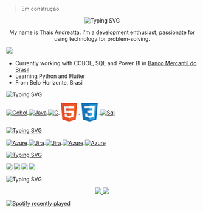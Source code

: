 > Em construção 

<div align="center">
 <img src="https://readme-typing-svg.demolab.com?font=Fira+Code&weight=700&size=32&pause=1000&color=D93A7C&background=141321&center=true&vCenter=true&width=438&lines=Hello+World!+🌎" alt="Typing SVG" /></a>

<p align="center">My name is Thais Andreatta. I'm a development enthusiast, passionate for using technology for problem-solving. </p>

</div>

<img src="https://readme-typing-svg.demolab.com/?color=A8FBF4&background=1413218A&vCenter=true&repeat=true&width=435&lines=👽+About+me"/></a>
- Currently working with COBOL, SQL and Power BI in [Banco Mercantil do Brasil](https://mercantildobrasil.com.br/Paginas/Home.aspx)
- Learning Python and Flutter
- From Belo Horizonte, Brasil

![Typing SVG](https://readme-typing-svg.demolab.com/?color=A8FBF4&background=1413218A&vCenter=true&repeat=true&width=435&lines=💻+Linguagens+de+Programação)
  <div style="display: inline_block" >
    <a href="https://www.ibm.com/support/pages/enterprise-cobol-zos-documentation-library"><img align="center" alt="Cobol" height="50" src="https://cdn.icon-icons.com/icons2/2107/PNG/512/file_type_cobol_icon_130684.png">
    <a href="https://docs.oracle.com/en/java/"><img align="center" alt="Java" height="50" src="https://cdn.icon-icons.com/icons2/2699/PNG/512/java_src_logo_icon_170556.png">
    <a href="https://devdocs.io/c/"><img align="center" alt="C" height="50" src="https://cdn.icon-icons.com/icons2/2415/PNG/512/c_plain_logo_icon_146610.png">
    <a href="https://html.com/document/"><img align="center" alt="HTML" height="50"  src="https://raw.githubusercontent.com/devicons/devicon/master/icons/html5/html5-original.svg">
    <a href="https://devdocs.io/css/"><img align="center" alt="CSS" height="50"  src="https://raw.githubusercontent.com/devicons/devicon/master/icons/css3/css3-original.svg">
    <a href="https://dev.mysql.com/doc/"><img align="center" alt="Sql" height="50"  src="https://cdn.icon-icons.com/icons2/2107/PNG/512/file_type_sql_icon_130152.png">
  </div>
  
    
![Typing SVG](https://readme-typing-svg.demolab.com/?color=A8FBF4&background=1413218A&vCenter=true&repeat=true&width=435&lines=🛠️+Ferramentas)
  <div>
      <a href="https://azure.microsoft.com/pt-br/products/devops/"><img align="center" alt="Azure" height="50"  src="https://cdn.icon-icons.com/icons2/2699/PNG/512/microsoft_azure_logo_icon_170956.png">
      <a href="https://www.atlassian.com/software/jira"><img align="center" alt="Jira" height="50"  src="https://cdn.icon-icons.com/icons2/2699/PNG/512/atlassian_jira_logo_icon_170511.png">
      <a href="https://powerbi.microsoft.com/pt-br/"><img align="center" alt="Jira" height="50"  src="https://cdn.icon-icons.com/icons2/2699/PNG/512/microsoft_powerbi_logo_icon_170953.png">  
      <a href="https://www.scrum.org/"><img align="center" alt="Azure" height="50"  src="https://cdn-icons-png.flaticon.com/512/4821/4821780.png">
      <a href="https://www.atlassian.com/br/agile/kanban"><img align="center" alt="Azure" height="50"  src="https://cdn-icons-png.flaticon.com/512/5360/5360804.png">
  </div>    
  
  
![Typing SVG](https://readme-typing-svg.demolab.com/?color=A8FBF4&background=1413218A&vCenter=true&repeat=true&width=435&lines=🌐+Redes+Sociais)
  <div> 
  <a href="https://www.linkedin.com/in/thais-andreatta/"><img height="50" src="https://cdn.icon-icons.com/icons2/2037/PNG/512/in_linked_linkedin_media_social_icon_124259.png" height="50"></a>
  <a href="mailto:thaisandreatta@gmail.com"><img height="50"src="https://cdn.icon-icons.com/icons2/1826/PNG/512/4202011emailgmaillogomailsocialsocialmedia-115677_115624.png"></a>
  <a href="https://www.youtube.com/@thaisand/videos"><img height="50" src="https://cdn.icon-icons.com/icons2/122/PNG/512/youtube_socialnetwork_19998.png" ></a>
  <a href="https://instagram.com/thsndrtt"><img height="50" src="https://cdn-icons-png.flaticon.com/512/2111/2111463.png" ></a>  
  </div>

![Typing SVG](https://readme-typing-svg.demolab.com/?color=A8FBF4&background=1413218A&vCenter=true&repeat=true&width=435&lines=Outros)  

       
<div align="center">
  <a href="https://github.com/thaisand">
  <img height="180em" src="https://github-readme-stats.vercel.app/api?username=thaisand&show_icons=true&theme=radical&include_all_commits=true&count_private=true&hide_rank=false"/>
  <img height="180em" src="https://github-readme-stats.vercel.app/api/top-langs/?username=thaisand&layout=compact&langs_count=10&theme=radical"/>
</div>
    
[![Spotify recently played](https://spotify-recently-played-readme.vercel.app/api?user=j0hyp6je9xws2r2t30vg7t5ge&background=1413218A&color=A8FBF4)](https://open.spotify.com/user/j0hyp6je9xws2r2t30vg7t5ge)
        
       
<!--START_SECTION:waka-->
<!--END_SECTION:waka-->
        
        
        
